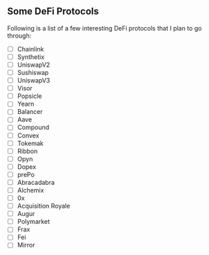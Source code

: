 ## Some DeFi Protocols

Following is a list of a few interesting DeFi protocols that I plan to go through:

- [ ] Chainlink
- [ ] Synthetix
- [ ] UniswapV2 
- [ ] Sushiswap
- [ ] UniswapV3
- [ ] Visor
- [ ] Popsicle
- [ ] Yearn
- [ ] Balancer
- [ ] Aave
- [ ] Compound
- [ ] Convex
- [ ] Tokemak
- [ ] Ribbon
- [ ] Opyn
- [ ] Dopex
- [ ] prePo
- [ ] Abracadabra
- [ ] Alchemix
- [ ] 0x
- [ ] Acquisition Royale
- [ ] Augur
- [ ] Polymarket
- [ ] Frax
- [ ] Fei
- [ ] Mirror
